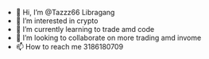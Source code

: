 - 👋 Hi, I’m @Tazzz66 Libragang
- 👀 I’m interested in crypto
- 🌱 I’m currently learning to trade amd code
- 💞️ I’m looking to collaborate on more trading amd invome
- 📫 How to reach me 3186180709

<!---
Tazzz66/Tazzz66 is a ✨ special ✨ repository because its `README.md` (this file) appears on your GitHub profile.
You can click the Preview link to take a look at your changes.
--->
